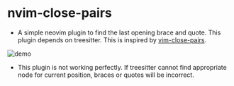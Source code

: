 # nvim-close-pairs

* A simple neovim plugin to find the last opening brace and quote. This plugin depends on treesitter. This is inspired by [vim-close-pairs](https://github.com/tranvansang/vim-close-pair).

![demo](https://user-images.githubusercontent.com/61423217/160578141-3b10b5b0-b53a-4e0c-9acb-b0574a9fed69.gif)

* This plugin is not working perfectly. If treesitter cannot find appropriate node for current position, braces or quotes will be incorrect.
